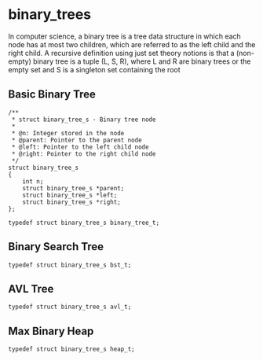 # binary_trees
In computer science, a binary tree is a tree data structure in which each node has at most two children,
which are referred to as the left child and the right child. A recursive definition using just set theory
notions is that a (non-empty) binary tree is a tuple (L, S, R), where L and R are binary trees or the empty
set and S is a singleton set containing the root

## Basic Binary Tree
```
/**
 * struct binary_tree_s - Binary tree node
 *
 * @n: Integer stored in the node
 * @parent: Pointer to the parent node
 * @left: Pointer to the left child node
 * @right: Pointer to the right child node
 */
struct binary_tree_s
{
    int n;
    struct binary_tree_s *parent;
    struct binary_tree_s *left;
    struct binary_tree_s *right;
};

typedef struct binary_tree_s binary_tree_t;
```
## Binary Search Tree
``` typedef struct binary_tree_s bst_t; ```
## AVL Tree
``` typedef struct binary_tree_s avl_t; ```
## Max Binary Heap
``` typedef struct binary_tree_s heap_t; ```

